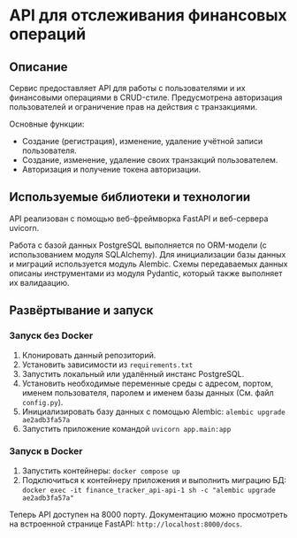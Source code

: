 # API для отслеживания финансовых операций

## Описание

Сервис предоставляет API для работы с пользователями и их финансовыми операциями в CRUD-стиле. Предусмотрена авторизация пользователей и ограничение прав на действия с транзакциями.

Основные функции:
- Создание (регистрация), изменение, удаление учётной записи пользователя.
- Создание, изменение, удаление своих транзакций пользователем.
- Авторизация и получение токена авторизации.


## Используемые библиотеки и технологии

API реализован с помощью веб-фреймворка FastAPI и веб-сервера uvicorn.

Работа с базой данных PostgreSQL выполняется по ORM-модели (с использованием модуля SQLAlchemy). Для инициализации базы данных и миграций используется модуль Alembic. Схемы передаваемых данных описаны инструментами из модуля Pydantic, который также выполняет их валидаацию.

## Развёртывание и запуск

### Запуск без Docker

1. Клонировать данный репозиторий.
2. Установить зависимости из `requirements.txt`
3. Запустить локальный или удалённый инстанс PostgreSQL.
4. Установить необходимые переменные среды с адресом, портом, именем пользователя, паролем и именем базы данных (См. файл `config.py`).
5. Инициализировать базу данных с помощью Alembic: `alembic upgrade ae2adb3fa57a`
6. Запустить приложение командой `uvicorn app.main:app`

### Запуск в Docker

1. Запустить контейнеры: `docker compose up`
2. Подключиться к контейнеру приложения и выполнить миграцию БД: `docker exec -it finance_tracker_api-api-1 sh -c "alembic upgrade ae2adb3fa57a"`

Теперь API доступен на 8000 порту. Документацию можно просмотреть на встроенной странице FastAPI: `http://localhost:8000/docs`.